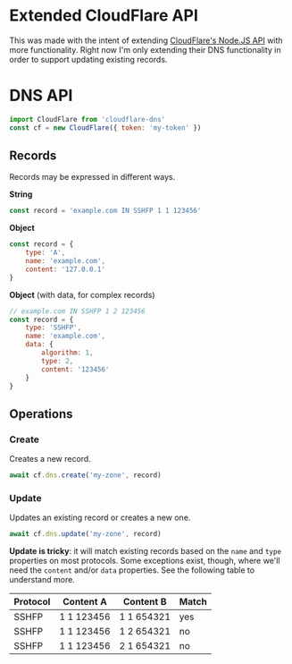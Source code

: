 # Extended CloudFlare API
This was made with the intent of extending [CloudFlare's Node.JS API](https://github.com/cloudflare/node-cloudflare) with more functionality.
Right now I'm only extending their DNS functionality in order to support updating existing records.

# DNS API
```js
import CloudFlare from 'cloudflare-dns'
const cf = new CloudFlare({ token: 'my-token' })
```

## Records

Records may be expressed in different ways.

**String**
```js
const record = 'example.com IN SSHFP 1 1 123456'
```

**Object**
```js
const record = {
	type: 'A',
	name: 'example.com',
	content: '127.0.0.1'
}
```

**Object** (with data, for complex records)
```js
// example.com IN SSHFP 1 2 123456
const record = {
	type: 'SSHFP',
	name: 'example.com',
	data: {
		algorithm: 1,
		type: 2,
		content: '123456'
	}
}
```

## Operations
### Create
Creates a new record.
```js
await cf.dns.create('my-zone', record)
```

### Update
Updates an existing record or creates a new one.
```js
await cf.dns.update('my-zone', record)
```
**Update is tricky**: it will match existing records based on the `name` and `type` properties on most protocols. Some exceptions exist, though, where we'll need the `content` and/or `data` properties. See the following table to understand more.

| Protocol | Content A | Content B | Match |
| --- | --- | --- | --- |
| SSHFP | 1 1 123456 | 1 1 654321 | yes |
| SSHFP | 1 1 123456 | 1 2 654321 | no |
| SSHFP | 1 1 123456 | 2 1 654321 | no |
